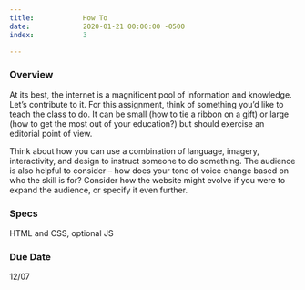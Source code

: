 ```yaml
---
title:            How To
date:             2020-01-21 00:00:00 -0500
index:            3

---
```


### Overview
At its best, the internet is a magnificent pool of information and knowledge. Let’s contribute to it. For this assignment, think of something you’d like to teach the class to do. It can be small (how to tie a ribbon on a gift) or large (how to get the most out of your education?) but should exercise an editorial point of view. 

Think about how you can use a combination of language, imagery, interactivity, and design to instruct someone to do something. The audience is also helpful to consider – how does your tone of voice change based on who the skill is for? Consider how the website might evolve if you were to expand the audience, or specify it even further.

### Specs
HTML and CSS, optional JS

### Due Date
12/07
